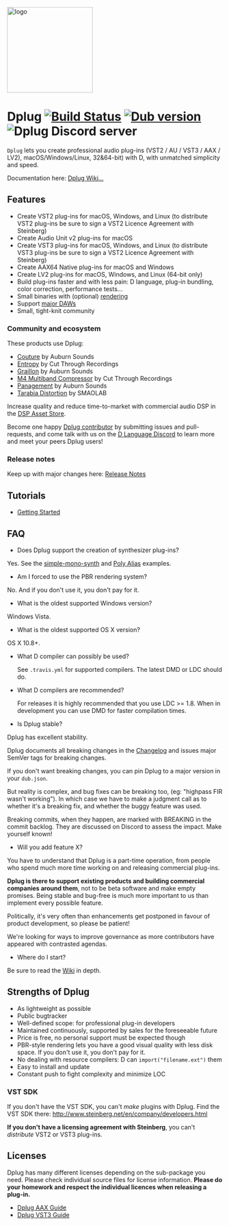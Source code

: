 <img alt="logo" src="https://cdn.rawgit.com/AuburnSounds/dplug/master/logo.svg" width="200">

# Dplug [![Build Status](https://travis-ci.org/AuburnSounds/Dplug.svg?branch=master)](https://travis-ci.org/AuburnSounds/Dplug) <a href="https://code.dlang.org/packages/dplug" title="Go to dplug"><img src="https://img.shields.io/dub/v/dplug.svg" alt="Dub version"></a> ![Dplug Discord server](https://discordapp.com/api/guilds/242094594181955585/widget.png?style=shield)

`Dplug` lets you create professional audio plug-ins (VST2 / AU / VST3 / AAX / LV2), macOS/Windows/Linux, 32&64-bit) with D, with unmatched simplicity and speed.

Documentation here: [Dplug Wiki...](https://github.com/AuburnSounds/Dplug/wiki)

## Features

- Create VST2 plug-ins for macOS, Windows, and Linux (to distribute VST2 plug-ins be sure to sign a VST2 Licence Agreement with Steinberg)
- Create Audio Unit v2 plug-ins for macOS
- Create VST3 plug-ins for macOS, Windows, and Linux (to distribute VST3 plug-ins be sure to sign a VST2 Licence Agreement with Steinberg)
- Create AAX64 Native plug-ins for macOS and Windows
- Create LV2 plug-ins for macOS, Windows, and Linux (64-bit only)
- Build plug-ins faster and with less pain: D language, plug-in bundling, color correction, performance tests...
- Small binaries with (optional) [rendering](http://www.auburnsounds.com/blog/2016-09-16_PBR-for-Audio-Software-Interfaces.html)
- Support [major DAWs](https://github.com/AuburnSounds/Dplug/wiki/Host-Support)
- Small, tight-knit community


### Community and ecosystem

These products use Dplug:

- [Couture](https://www.auburnsounds.com/products/Couture.html) by Auburn Sounds
- [Entropy](http://www.modernmetalproduction.com/product/entropy-ii-enhanced-stereo-delay-vst-au/) by Cut Through Recordings
- [Graillon](https://www.auburnsounds.com/products/Graillon.html) by Auburn Sounds
- [M4 Multiband Compressor](http://www.modernmetalproduction.com/product/m4-multiband-compressor-vst-au/) by Cut Through Recordings
- [Panagement](https://www.auburnsounds.com/products/Panagement.html) by Auburn Sounds
- [Tarabia Distortion](http://smaolab.org/product/tarabia-distortion/) by SMAOLAB

Increase quality and reduce time-to-market with commercial audio DSP in the [DSP Asset Store](DSP_Asset_Store.md).

Become one happy [Dplug contributor](https://github.com/AuburnSounds/Dplug/graphs/contributors) by submitting issues and pull-requests, and come talk with us on the [D Language Discord](https://discord.gg/QZtGZUw) to learn more and meet your peers Dplug users!



### Release notes

Keep up with major changes here: [Release Notes](https://github.com/AuburnSounds/Dplug/wiki/Release-notes)


## Tutorials

- [Getting Started](https://github.com/AuburnSounds/Dplug/wiki/Getting-Started)


## FAQ

- Does Dplug support the creation of synthesizer plug-ins?

Yes. See the [simple-mono-synth](examples/simple-mono-synth) and [Poly Alias](examples/poly-alias-synth) examples.

- Am I forced to use the PBR rendering system?

No. And if you don't use it, you don't pay for it.


- What is the oldest supported Windows version?

Windows Vista. 


- What is the oldest supported OS X version?

OS X 10.8+.

- What D compiler can possibly be used?

   See `.travis.yml` for supported compilers. The latest DMD or LDC should do.

- What D compilers are recommended?

   For releases it is highly recommended that you use LDC >= 1.8.
   When in development you can use DMD for faster compilation times. 

- Is Dplug stable?

Dplug has excellent stability.

Dplug documents all breaking changes in the [Changelog](https://github.com/AuburnSounds/Dplug/wiki/) and
issues major SemVer tags for breaking changes.

If you don't want breaking changes, you can pin Dplug to a major version in your `dub.json`.

But reality is complex, and bug fixes can be breaking too, (eg: "highpass FIR wasn't working").
In which case we have to make a judgment call as to whether it's a breaking fix, and whether the buggy feature was used.

Breaking commits, when they happen, are marked with BREAKING in the commit backlog.
They are discussed on Discord to assess the impact. Make yourself known!

- Will you add feature X?

You have to understand that Dplug is a part-time operation, from people who spend much more time working on and releasing commercial plug-ins.

**Dplug is there to support existing products and building commercial companies around them**, not to be beta software and make empty promises. 
Being stable and bug-free is much more important to us than implement every possible feature.

Politically, it's very often than enhancements get postponed in favour of product development, so please be patient!

We're looking for ways to improve governance as more contributors have appeared with contrasted agendas.


- Where do I start?

Be sure to read the [Wiki](https://github.com/AuburnSounds/Dplug/wiki/) in depth.


## Strengths of Dplug

  - As lightweight as possible
  - Public bugtracker
  - Well-defined scope: for professional plug-in developers
  - Maintained continuously, supported by sales for the foreseeable future
  - Price is free, no personal support must be expected though
  - PBR-style rendering lets you have a good visual quality with less disk space. If you don't use it, you don't pay for it.
  - No dealing with resource compilers: D can `import("filename.ext")` them
  - Easy to install and update
  - Constant push to fight complexity and minimize LOC


### VST SDK

If you don't have the VST SDK, you can't _make_ plugins with Dplug.
Find the VST SDK there: http://www.steinberg.net/en/company/developers.html

**If you don't have a licensing agreement with Steinberg**, you can't _distribute_ VST2 or VST3 plug-ins.


## Licenses

Dplug has many different licenses depending on the sub-package you need.
Please check individual source files for license information.
**Please do your homework and respect the individual licences when releasing a plug-in.**

- [Dplug AAX Guide](https://github.com/AuburnSounds/Dplug/wiki/Dplug-AAX-Guide)
- [Dplug VST3 Guide](https://github.com/AuburnSounds/Dplug/wiki/Dplug-VST3-Guide)


